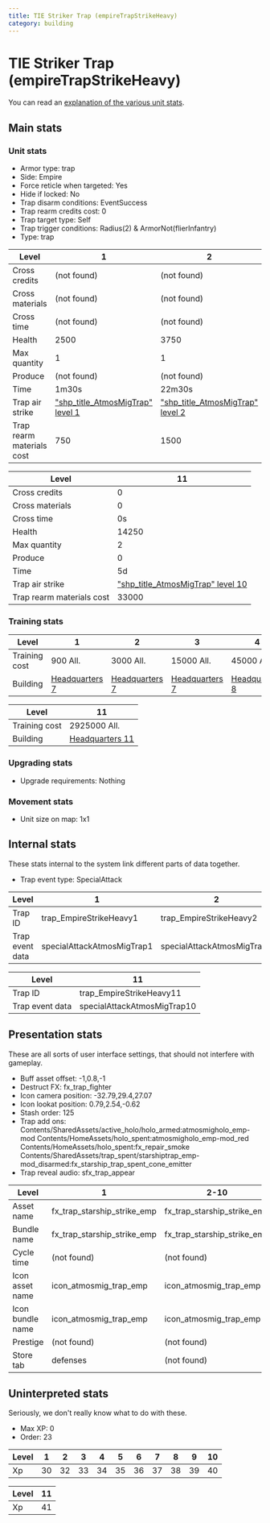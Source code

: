 ```yaml
---
title: TIE Striker Trap (empireTrapStrikeHeavy)
category: building
---
```


# TIE Striker Trap (empireTrapStrikeHeavy)

You can read an [explanation  of the various unit stats](unitexplained.md).

## Main stats

### Unit stats

  * Armor type: trap
  * Side: Empire
  * Force reticle when targeted: Yes
  * Hide if locked: No
  * Trap disarm conditions: EventSuccess
  * Trap rearm credits cost: 0
  * Trap target type: Self
  * Trap trigger conditions: Radius(2) & ArmorNot(flierInfantry)
  * Type: trap

|Level                    |1                                                    |2                                                    |3                                                    |4                                                    |5                                                    |6                                                    |7                                                    |8                                                    |9                                                    |10                                                    |
|-------------------------|-----------------------------------------------------|-----------------------------------------------------|-----------------------------------------------------|-----------------------------------------------------|-----------------------------------------------------|-----------------------------------------------------|-----------------------------------------------------|-----------------------------------------------------|-----------------------------------------------------|------------------------------------------------------|
|Cross credits            |(not found)                                          |(not found)                                          |(not found)                                          |(not found)                                          |(not found)                                          |(not found)                                          |(not found)                                          |(not found)                                          |(not found)                                          |(not found)                                           |
|Cross materials          |(not found)                                          |(not found)                                          |(not found)                                          |(not found)                                          |(not found)                                          |(not found)                                          |(not found)                                          |(not found)                                          |(not found)                                          |(not found)                                           |
|Cross time               |(not found)                                          |(not found)                                          |(not found)                                          |(not found)                                          |(not found)                                          |(not found)                                          |(not found)                                          |(not found)                                          |(not found)                                          |(not found)                                           |
|Health                   |2500                                                 |3750                                                 |4500                                                 |6000                                                 |7250                                                 |8500                                                 |9750                                                 |11000                                                |12250                                                |13500                                                 |
|Max quantity             |1                                                    |1                                                    |1                                                    |2                                                    |2                                                    |2                                                    |2                                                    |2                                                    |2                                                    |2                                                     |
|Produce                  |(not found)                                          |(not found)                                          |(not found)                                          |(not found)                                          |(not found)                                          |(not found)                                          |(not found)                                          |(not found)                                          |(not found)                                          |(not found)                                           |
|Time                     |1m30s                                                |22m30s                                               |3h                                                   |18h                                                  |1d12h                                                |2d6h                                                 |3d                                                   |4d12h                                                |1w2d                                                 |2w1d                                                  |
|Trap air strike          |["shp_title_AtmosMigTrap" level 1](AtmosMigTrap.html)|["shp_title_AtmosMigTrap" level 2](AtmosMigTrap.html)|["shp_title_AtmosMigTrap" level 3](AtmosMigTrap.html)|["shp_title_AtmosMigTrap" level 4](AtmosMigTrap.html)|["shp_title_AtmosMigTrap" level 5](AtmosMigTrap.html)|["shp_title_AtmosMigTrap" level 6](AtmosMigTrap.html)|["shp_title_AtmosMigTrap" level 7](AtmosMigTrap.html)|["shp_title_AtmosMigTrap" level 8](AtmosMigTrap.html)|["shp_title_AtmosMigTrap" level 9](AtmosMigTrap.html)|["shp_title_AtmosMigTrap" level 10](AtmosMigTrap.html)|
|Trap rearm materials cost|750                                                  |1500                                                 |2250                                                 |2700                                                 |3000                                                 |4500                                                 |7500                                                 |9000                                                 |12000                                                |22500                                                 |


|Level                    |11                                                    |
|-------------------------|------------------------------------------------------|
|Cross credits            |0                                                     |
|Cross materials          |0                                                     |
|Cross time               |0s                                                    |
|Health                   |14250                                                 |
|Max quantity             |2                                                     |
|Produce                  |0                                                     |
|Time                     |5d                                                    |
|Trap air strike          |["shp_title_AtmosMigTrap" level 10](AtmosMigTrap.html)|
|Trap rearm materials cost|33000                                                 |


### Training stats

|Level        |1                              |2                              |3                              |4                              |5                              |6                              |7                              |8                              |9                               |10                              |
|-------------|-------------------------------|-------------------------------|-------------------------------|-------------------------------|-------------------------------|-------------------------------|-------------------------------|-------------------------------|--------------------------------|--------------------------------|
|Training cost|900 All.                       |3000 All.                      |15000 All.                     |45000 All.                     |90000 All.                     |240000 All.                    |525000 All.                    |750000 All.                    |1200000 All.                    |2250000 All.                    |
|Building     |[Headquarters 7](empireHQ.html)|[Headquarters 7](empireHQ.html)|[Headquarters 7](empireHQ.html)|[Headquarters 8](empireHQ.html)|[Headquarters 8](empireHQ.html)|[Headquarters 8](empireHQ.html)|[Headquarters 9](empireHQ.html)|[Headquarters 9](empireHQ.html)|[Headquarters 10](empireHQ.html)|[Headquarters 10](empireHQ.html)|


|Level        |11                              |
|-------------|--------------------------------|
|Training cost|2925000 All.                    |
|Building     |[Headquarters 11](empireHQ.html)|


### Upgrading stats

  * Upgrade requirements: Nothing

### Movement stats

  * Unit size on map: 1x1

## Internal stats

These stats internal to the system link different parts of data together.

  * Trap event type: SpecialAttack

|Level          |1                         |2                         |3                         |4                         |5                         |6                         |7                         |8                         |9                         |10                         |
|---------------|--------------------------|--------------------------|--------------------------|--------------------------|--------------------------|--------------------------|--------------------------|--------------------------|--------------------------|---------------------------|
|Trap ID        |trap_EmpireStrikeHeavy1   |trap_EmpireStrikeHeavy2   |trap_EmpireStrikeHeavy3   |trap_EmpireStrikeHeavy4   |trap_EmpireStrikeHeavy5   |trap_EmpireStrikeHeavy6   |trap_EmpireStrikeHeavy7   |trap_EmpireStrikeHeavy8   |trap_EmpireStrikeHeavy9   |trap_EmpireStrikeHeavy10   |
|Trap event data|specialAttackAtmosMigTrap1|specialAttackAtmosMigTrap2|specialAttackAtmosMigTrap3|specialAttackAtmosMigTrap4|specialAttackAtmosMigTrap5|specialAttackAtmosMigTrap6|specialAttackAtmosMigTrap7|specialAttackAtmosMigTrap8|specialAttackAtmosMigTrap9|specialAttackAtmosMigTrap10|


|Level          |11                         |
|---------------|---------------------------|
|Trap ID        |trap_EmpireStrikeHeavy11   |
|Trap event data|specialAttackAtmosMigTrap10|


## Presentation stats

These are all sorts of user interface settings, that should not interfere with gameplay.

  * Buff asset offset: -1,0.8,-1
  * Destruct FX: fx_trap_fighter
  * Icon camera position: -32.79,29.4,27.07
  * Icon lookat position: 0.79,2.54,-0.62
  * Stash order: 125
  * Trap add ons: Contents/SharedAssets/active_holo/holo_armed:atmosmigholo_emp-mod Contents/HomeAssets/holo_spent:atmosmigholo_emp-mod_red Contents/HomeAssets/holo_spent:fx_repair_smoke Contents/SharedAssets/trap_spent/starshiptrap_emp-mod_disarmed:fx_starship_trap_spent_cone_emitter
  * Trap reveal audio: sfx_trap_appear

|Level           |1                          |2-10                       |11                              |
|----------------|---------------------------|---------------------------|--------------------------------|
|Asset name      |fx_trap_starship_strike_emp|fx_trap_starship_strike_emp|fx_trap_starship_strike_emp-up11|
|Bundle name     |fx_trap_starship_strike_emp|fx_trap_starship_strike_emp|fx_trap_starship_strike_emp-up11|
|Cycle time      |(not found)                |(not found)                |0s                              |
|Icon asset name |icon_atmosmig_trap_emp     |icon_atmosmig_trap_emp     |(not found)                     |
|Icon bundle name|icon_atmosmig_trap_emp     |icon_atmosmig_trap_emp     |(not found)                     |
|Prestige        |(not found)                |(not found)                |true                            |
|Store tab       |defenses                   |(not found)                |(not found)                     |


## Uninterpreted stats

Seriously, we don't really know what to do with these.

  * Max XP: 0
  * Order: 23

|Level|1 |2 |3 |4 |5 |6 |7 |8 |9 |10|
|-----|--|--|--|--|--|--|--|--|--|--|
|Xp   |30|32|33|34|35|36|37|38|39|40|


|Level|11|
|-----|--|
|Xp   |41|


